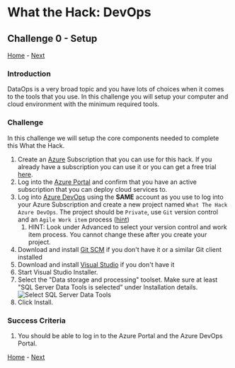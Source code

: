 # What the Hack: DevOps 

## Challenge 0 - Setup
[Home](../readme.md) - [Next](challenge01.md)

### Introduction

DataOps is a very broad topic and you have lots of choices when it comes to the tools that you use. In this challenge you will setup your computer and cloud environment with the minimum required tools. 

### Challenge

In this challenge we will setup the core components needed to complete this What the Hack.

1. Create an [Azure](https://azure.microsoft.com/) Subscription that you can use for this hack. If you already have a subscription you can use it or you can get a free trial [here](https://azure.microsoft.com/free/).
3. Log into the [Azure Portal](https://portal.azure.com) and confirm that you have an active subscription that you can deploy cloud services to.
4. Log into [Azure DevOps](https://dev.azure.com/) using the **SAME** account as you use to log into your Azure Subscription and create a new project named `What The Hack Azure DevOps`. The project should be `Private`, use `Git` version control and an `Agile Work item` process ([hint](https://docs.microsoft.com/en-us/azure/devops/user-guide/sign-up-invite-teammates))
   1. HINT: Look under Advanced to select your version control and work item process. You cannot change these after you create your project. 
5. Download and install [Git SCM](https://git-scm.com/download) if you don't have it or a similar Git client installed
6. Download and install [Visual Studio](https://code.visualstudio.com) if you don't have it
7. Start Visual Studio Installer.
8. Select the "Data storage and processing" toolset. Make sure at least "SQL Server Data Tools is selected" under Installation details.
![Select SQL Server Data Tools](images/01-install-sql-server-data-tools.jpg)
9. Click Install.
   

### Success Criteria

1. You should be able to log in to the Azure Portal and the Azure DevOps Portal.
   
[Home](../readme.md) - [Next](challenge01.md)
